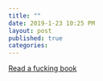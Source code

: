 ```yaml
---
title: ""
date: 2019-1-23 10:25 PM
layout: post
published: true
categories:
---
```

[Read a fucking book](https://austinkleon.com/2019/01/22/if-you-want-to-be-a-writer-you-have-to-be-a-reader-first/)


